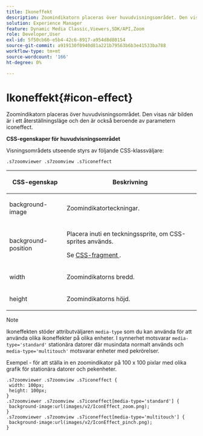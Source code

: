 ```yaml
---
title: Ikoneffekt
description: Zoomindikatorn placeras över huvudvisningsområdet. Den visas när bilden är i ett återställningsläge och den är också beroende av parametern iconeffect.
solution: Experience Manager
feature: Dynamic Media Classic,Viewers,SDK/API,Zoom
role: Developer,User
exl-id: 5f50cb66-e5b4-42c6-8917-a954d8d80154
source-git-commit: a919130f0940d81a221b79563b6b3e41533ba788
workflow-type: tm+mt
source-wordcount: '166'
ht-degree: 0%

---
```


# Ikoneffekt{#icon-effect}

Zoomindikatorn placeras över huvudvisningsområdet. Den visas när bilden är i ett återställningsläge och den är också beroende av parametern iconeffect.

<!--<a id="section_061E550C1C1D4DB2BD663A898895B38C"></a>-->

**CSS-egenskaper för huvudvisningsområdet**

Visningsområdets utseende styrs av följande CSS-klassväljare:

```
.s7zoomviewer .s7zoomview .s7iconeffect
```

<table id="table_94EE3F5BBE4547C0B4943471CEE7EDE4"> 
 <thead> 
  <tr> 
   <th colname="col1" class="entry"> <p> CSS-egenskap </p> </th> 
   <th colname="col2" class="entry"> <p>Beskrivning </p> </th> 
  </tr> 
 </thead>
 <tbody> 
  <tr> 
   <td colname="col1"> <p> <span class="codeph"> background-image </span> </p> </td> 
   <td colname="col2"> <p> Zoomindikatorteckningar. </p> </td> 
  </tr> 
  <tr> 
   <td colname="col1"> <p> <span class="codeph"> background-position </span> </p> </td> 
   <td colname="col2"> <p> Placera inuti en teckningssprite, om CSS-sprites används. </p> <p>Se <a href="../../../c-html5-s7-aem-asset-viewers/c-html5-flyout-viewer-20-about/c-html5-flyout-viewer-20-customizingviewer/c-html5-flyout-viewer-20-customizingviewer.md#section-0711ece44a4740168cfd7624c9010bd1" format="dita" scope="local"> CSS-fragment </a>. </p> </td> 
  </tr> 
  <tr> 
   <td colname="col1"> <p> <span class="codeph"> width </span> </p> </td> 
   <td colname="col2"> <p>Zoomindikatorns bredd. </p> </td> 
  </tr> 
  <tr> 
   <td colname="col1"> <p> <span class="codeph"> height </span> </p> </td> 
   <td colname="col2"> <p>Zoomindikatorns höjd. </p> </td> 
  </tr> 
 </tbody> 
</table>

>[!NOTE]
>
>Ikoneffekten stöder attributväljaren `media-type` som du kan använda för att använda olika ikoneffekter på olika enheter. I synnerhet motsvarar `media-type='standard'` stationära datorer där musindata normalt används och `media-type='multitouch'` motsvarar enheter med pekrörelser.

Exempel - för att ställa in en zoomindikator på 100 x 100 pixlar med olika grafik för stationära datorer och pekenheter.

```
.s7zoomviewer .s7zoomview .s7iconeffect { 
 width: 100px; 
 height: 100px; 
} 
.s7zoomviewer .s7zoomview .s7iconeffect[media-type='standard'] { 
 background-image:url(images/v2/IconEffect_zoom.png); 
} 
.s7zoomviewer .s7zoomview .s7iconeffect[media-type='multitouch'] { 
 background-image:url(images/v2/IconEffect_pinch.png); 
}
```
